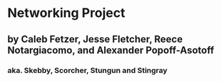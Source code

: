 # Networking Project
## by Caleb Fetzer, Jesse Fletcher, Reece Notargiacomo, and Alexander Popoff-Asotoff
### aka. Skebby, Scorcher, Stungun and Stingray
